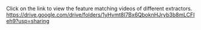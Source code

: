 Click on the link to view the feature matching videos of different extractors.  
https://drive.google.com/drive/folders/1yHvmt8I7Bx6QboknHJryb3b8mLCFIeh9?usp=sharing  

